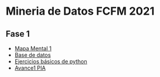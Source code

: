 # Mineria de Datos FCFM 2021

## Fase 1
* [Mapa Mental 1](https://github.com/EmmanuelGalvan/MineriaDatos/blob/main/Archivos/MapaMental_1_1741418.pdf)
* [Base de datos](https://github.com/EmmanuelGalvan/MineriaDatos/blob/main/Archivos/Ej1_BasesDatos_Equipo_9%20.pdf)
* [Ejercicios básicos de python](https://github.com/EmmanuelGalvan/MineriaDatos/blob/main/Archivos/Ej_Python_1741418.ipynb)
* [Avance1 PIA](https://github.com/EmmanuelGalvan/MineriaDatos/blob/main/Archivos/PIA/Avance1_PIA_Equipo9.ipynb)
